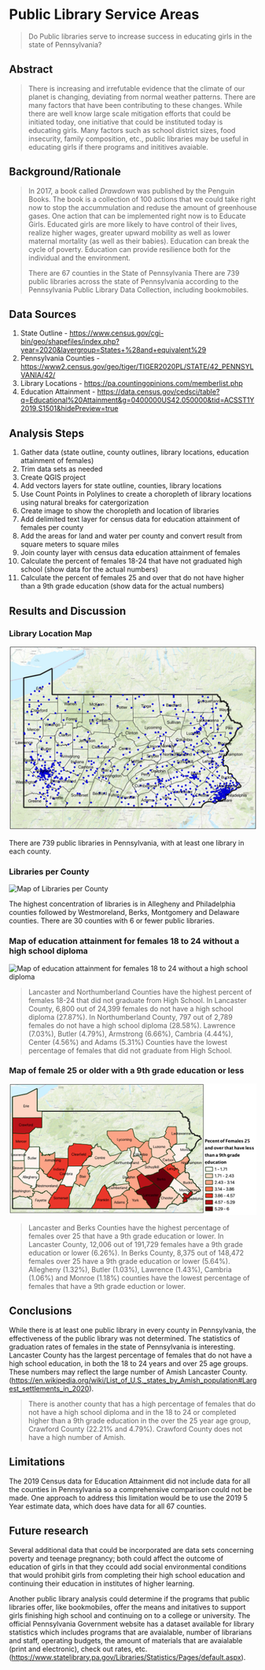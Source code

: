 # **Public Library Service Areas** 
> Do Public libraries serve to increase success in educating girls in the state of Pennsylvania?
>
## **Abstract**
>There is increasing and irrefutable evidence that the climate of our planet is changing, deviating from normal weather patterns.  There are many factors that have been contributing to these changes.  While there are well know large scale mitigation efforts that could be initiated today, one initiative that could be instituted today is educating girls.  Many factors such as school district sizes, food insecurity, family composition, etc., public libraries may be useful in educating girls if there programs and inititives avaiable.

## **Background/Rationale**
> In 2017, a book called *Drawdown* was published by the Penguin Books.  The book is a collection of 100 actions that we could take right now to stop the accummulation and reduse the amount of greenhouse gases.  One action that can be implemented right now is to Educate Girls.  Educated girls are more likely to have control of their lives, realize higher wages, greater upward mobility as well as lower maternal mortality (as well as their babies).  Education can break the cycle of poverty.  Education can provide resilience both for the individual and the environment.
>
> There are 67 counties in the State of Pennsylvania
> There are 739 public libraries across the state of Pennsylvania according to the Pennsylvania Public Library Data Collection, including bookmobiles.
>
## **Data Sources**
1. State Outline - https://www.census.gov/cgi-bin/geo/shapefiles/index.php?year=2020&layergroup=States+%28and+equivalent%29
1. Pennsylvania Counties - https://www2.census.gov/geo/tiger/TIGER2020PL/STATE/42_PENNSYLVANIA/42/
1. Library Locations - https://pa.countingopinions.com/memberlist.php
1. Education Attainment - https://data.census.gov/cedsci/table?q=Educational%20Attainment&g=0400000US42.050000&tid=ACSST1Y2019.S1501&hidePreview=true
>
## **Analysis Steps**
>
1. Gather data (state outline, county outlines, library locations, education attainment of females)
1. Trim data sets as needed
1. Create QGIS project 
1. Add vectors layers for state outline, counties, library locations
1. Use Count Points in Polylines to create a choropleth of library locations using natural breaks for catergorization
1. Create image to show the choropleth and location of libraries
1. Add delimited text layer for census data for education attainment of females per county
1. Add the areas for land and water per county and convert result from square meters to square miles
1. Join county layer with census data education attainment of females
1. Calculate the percent of females 18-24 that have not graduated high school (show data for the actual numbers)
1. Calculate the percent of females 25 and over that do not have higher than a 9th grade education (show data for the actual numbers)
>
## **Results and Discussion**
>
### Library Location Map
![Map Showing the location of libraries in each county](/images/libraries_as_points.jpg)
>
There are 739 public libraries in Pennsylvania, with at least one library in each county.
>
>
>
### Libraries per County
![Map of Libraries per County](/images/Libraries_per_County.png "Map of Libraries per County")
>
The highest concentration of libraries is in Allegheny and Philadelphia counties followed by Westmoreland, Berks, Montgomery and Delaware counties.  There are 30 counties with 6 or fewer public libraries.
>
>
>
### Map of education attainment for females 18 to 24 without a high school diploma
![Map of education attainment for females 18 to 24 without a high school diploma](/images/per_18_24_noHS.png)
>
>Lancaster and Northumberland Counties have the highest percent of females 18-24 that did not graduate from High School.  In Lancaster County, 6,800 out of 24,399 females do not have a high school diploma (27.87%).  In Northumberland County, 797 out of 2,789 females do not have a high school diploma (28.58%). Lawrence (7.03%), Butler (4.79%), Armstrong (6.66%), Cambria (4.44%), Center (4.56%) and Adams (5.31%) Counties have the lowest percentage of females that did not graduate from High School.
>
>
>
### Map of female 25 or older with a 9th grade education or less
![Map of female 25 or older with a 9th grade education or less](/images/per_25_9grade.png)
>
>Lancaster and Berks Counties have the highest percentage of females over 25 that have a 9th grade education or lower. In Lancaster County, 12,006 out of 191,729 females have a 9th grade education or lower (6.26%).  In Berks County, 8,375 out of 148,472 females over 25 have a 9th grade education or lower (5.64%).  Allegheny (1.32%), Butler (1.03%), Lawrence (1.43%), Cambria (1.06%) and Monroe (1.18%) counties have the lowest percentage of females that have a 9th grade eduction or lower.
>
>
## **Conclusions**
>
While there is at least one public library in every county in Pennsylvania, the effectiveness of the public library was not determined.  The statistics of graduation rates of females in the state of Pennsylvania is interesting. Lancaster County has the largest percentage of females that do not have a high school education, in both the 18 to 24 years and over 25 age groups.  These numbers may reflect the large number of Amish Lancaster County. 
(https://en.wikipedia.org/wiki/List_of_U.S._states_by_Amish_population#Largest_settlements_in_2020).  
>There is another county that has a high percentage of females that do not have a high school diploma and in the 18 to 24 or completed higher than a 9th grade education in the over the 25 year age group, Crawford County (22.21% and 4.79%).  Crawford County does not have a high number of Amish.
>
## **Limitations**
>
The 2019 Census data for Education Attainment did not include data for all the counties in Pennsylvania so a comprehensive comparison could not be made.  One approach to address this limitation would be to use the 2019 5 Year estimate data, which does have data for all 67 counties.
>
## **Future research**
>
Several additional data that could be incorporated are data sets concerning poverty and teenage pregnancy; both could affect the outcome of education of girls in that they ccould add social environmental conditions that would prohibit girls from completing their high school education and continuing their education in institutes of higher learning.
>
Another public library analysis could determine if the programs that public libraries offer, like bookmobiles, offer the means and initatives to support girls finishing high school and continuing on to a college or university.  The official Pennsylvania Government website has a dataset available for library statistics which includes programs that are avaialable, number of librarians and staff, operating budgets, the amount of materials that are avaialable (print and electronic), check out rates, etc. 
(https://www.statelibrary.pa.gov/Libraries/Statistics/Pages/default.aspx).
